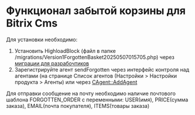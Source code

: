 <h1>Функционал забытой корзины для Bitrix Cms</h1>

<p>Для установки необходимо:<p>
<ol>
<li>Установить HighloadBlock (файл в папке /migrations/Version1ForgottenBasket20250507015705.php) через <a target="_blank" href="https://marketplace.1c-bitrix.ru/solutions/sprint.migration/">миграции для разрабочтиков</a>
</li>
<li>Зарегистрируйте агент sendForgotten через интерфейс контроля над агентами (на странице Список агентов (Настройки > Настройки продукта > Агенты) или через <a href="https://dev.1c-bitrix.ru/api_help/main/reference/cagent/addagent.php">CAgent::AddAgent</a></li>
</ol>

<p>Для отправки сообщение на почту необходимо наличие почтового шаблона FORGOTTEN_ORDER с переменными: USER(имя), PRICE(сумма заказа), EMAIL(почта покупателя), ITEMS(товары заказа) </p>
